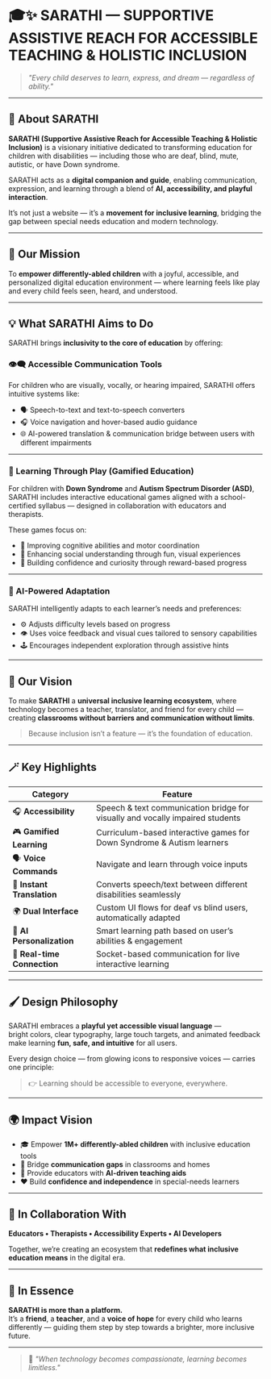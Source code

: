 # 🎓✨ SARATHI — SUPPORTIVE ASSISTIVE REACH FOR ACCESSIBLE TEACHING & HOLISTIC INCLUSION

> _"Every child deserves to learn, express, and dream — regardless of ability."_

---

## 🌈 About SARATHI

**SARATHI (Supportive Assistive Reach for Accessible Teaching & Holistic Inclusion)** is a visionary initiative dedicated to transforming education for children with disabilities — including those who are deaf, blind, mute, autistic, or have Down syndrome.

SARATHI acts as a **digital companion and guide**, enabling communication, expression, and learning through a blend of **AI, accessibility, and playful interaction**.

It’s not just a website — it’s a **movement for inclusive learning**, bridging the gap between special needs education and modern technology.

---

## 🧭 Our Mission

To **empower differently-abled children** with a joyful, accessible, and personalized digital education environment — where learning feels like play and every child feels seen, heard, and understood.

---

## 💡 What SARATHI Aims to Do

SARATHI brings **inclusivity to the core of education** by offering:

### 👁️‍🗨️ Accessible Communication Tools
For children who are visually, vocally, or hearing impaired, SARATHI offers intuitive systems like:
- 🗣️ Speech-to-text and text-to-speech converters  
- 🎧 Voice navigation and hover-based audio guidance  
- 🌐 AI-powered translation & communication bridge between users with different impairments  

---

### 🧩 Learning Through Play (Gamified Education)
For children with **Down Syndrome** and **Autism Spectrum Disorder (ASD)**, SARATHI includes interactive educational games aligned with a school-certified syllabus — designed in collaboration with educators and therapists.

These games focus on:
- 🧠 Improving cognitive abilities and motor coordination  
- 👥 Enhancing social understanding through fun, visual experiences  
- 🌟 Building confidence and curiosity through reward-based progress  

---

### 🧠 AI-Powered Adaptation
SARATHI intelligently adapts to each learner’s needs and preferences:
- ⚙️ Adjusts difficulty levels based on progress  
- 👁️ Uses voice feedback and visual cues tailored to sensory capabilities  
- 🕹️ Encourages independent exploration through assistive hints  

---

## 🎯 Our Vision

To make **SARATHI** a **universal inclusive learning ecosystem**, where technology becomes a teacher, translator, and friend for every child — creating **classrooms without barriers and communication without limits**.

> Because inclusion isn’t a feature — it’s the foundation of education.

---

## 🪄 Key Highlights

| Category | Feature |
|-----------|----------|
| 🎧 **Accessibility** | Speech & text communication bridge for visually and vocally impaired students |
| 🎮 **Gamified Learning** | Curriculum-based interactive games for Down Syndrome & Autism learners |
| 🗣️ **Voice Commands** | Navigate and learn through voice inputs |
| 🧏 **Instant Translation** | Converts speech/text between different disabilities seamlessly |
| 🌍 **Dual Interface** | Custom UI flows for deaf vs blind users, automatically adapted |
| 💫 **AI Personalization** | Smart learning path based on user’s abilities & engagement |
| 💬 **Real-time Connection** | Socket-based communication for live interactive learning |

---

## 🖌️ Design Philosophy

SARATHI embraces a **playful yet accessible visual language** —  
bright colors, clear typography, large touch targets, and animated feedback make learning **fun, safe, and intuitive** for all users.

Every design choice — from glowing icons to responsive voices — carries one principle:

> 👉 Learning should be accessible to everyone, everywhere.

---

## 🌍 Impact Vision

- 🎓 Empower **1M+ differently-abled children** with inclusive education tools  
- 💬 Bridge **communication gaps** in classrooms and homes  
- 🧩 Provide educators with **AI-driven teaching aids**  
- ❤️ Build **confidence and independence** in special-needs learners  

---

## 🤝 In Collaboration With

**Educators • Therapists • Accessibility Experts • AI Developers**

Together, we’re creating an ecosystem that **redefines what inclusive education means** in the digital era.

---

## 💫 In Essence

**SARATHI is more than a platform.**  
It’s a **friend**, a **teacher**, and a **voice of hope** for every child who learns differently — guiding them step by step towards a brighter, more inclusive future.

---

> 🌟 _"When technology becomes compassionate, learning becomes limitless."_
